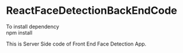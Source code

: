 # ReactFaceDetectionBackEndCode
To install dependency  
  npm install 

This is Server Side code of Front End Face Detection App.
